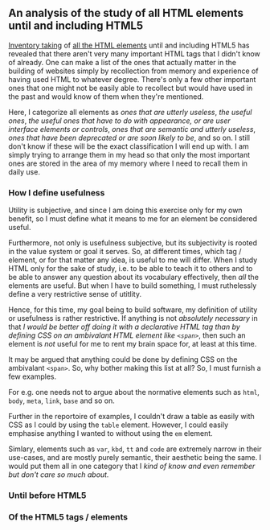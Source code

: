 ## An analysis of the study of all HTML elements until and including HTML5

[Inventory taking](https://github.com/Sathyaish/Practice/blob/master/HTML5/Elements.md) of [all the HTML elements](https://github.com/Sathyaish/Practice/blob/master/HTML5/Elements-All.md) until and including HTML5 has revealed that there aren't very many important HTML tags that I didn't know of already. One can make a list of the ones that actually matter in the building of websites simply by recollection from memory and experience of having used HTML to whatever degree. There's only a few other important ones that one might not be easily able to recollect but would have used in the past and would know of them when they're mentioned.

Here, I categorize all elements as *ones that are utterly useless*, *the useful ones*, *the useful ones that have to do with appearance, or are user interface elements or controls*, *ones that are semantic and utterly useless*, *ones that have been deprecated or are soon likely to be*, and so on. I still don't know if these will be the exact classification I will end up with. I am simply trying to arrange them in my head so that only the most important ones are stored in the area of my memory where I need to recall them in daily use.

### How I define usefulness
Utility is subjective, and since I am doing this exercise only for my own benefit, so I must define what it means to me for an element be considered useful.

Furthermore, not only is usefulness subjective, but its subjectivity is rooted in the value system or goal it serves. So, at different times, which tag / element, or for that matter any idea, is useful to me will differ. When I study HTML only for the sake of study, i.e. to be able to teach it to others and to be able to answer any question about its vocabulary effectively, then *all* the elements are useful. But when I have to build something, I must ruthelessly define a very restrictive sense of utitlity.

Hence, for this time, my goal being to build software, my definition of utility or usefulness is rather restrictive. If anything is not *absolutely necessary* in that *I would be better off doing it with a declarative HTML tag than by defining CSS on an ambivalant HTML element like `<span>`*, then such an element is *not* useful for me to rent my brain space for, at least at this time.

It may be argued that anything could be done by defining CSS on the ambivalant `<span>`. So, why bother making this list at all? So, I must furnish a few examples.

For e.g. one needs not to argue about the normative elements such as `html`, `body`, `meta`, `link`, `base` and so on.

Further in the reportoire of examples, I couldn't draw a table as easily with CSS as I could by using the `table` element. However, I could easily emphasise anything I wanted to without using the `em` element.

Simlary, elements such as `var`, `kbd`, `tt` and `code` are extremely narrow in their use-cases, and are mostly purely semantic, their aesthetic being the same. I would put them all in one category that I *kind of know and even remember but don't care so much about.*

### Until before HTML5


### Of the HTML5 tags / elements
